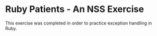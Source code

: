 # Ruby Patients - An NSS Exercise

This exercise was completed in order to practice exception handling in Ruby.
